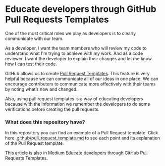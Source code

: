 # Educate developers through GitHub Pull Requests Templates

One of the most critical roles we play as developers is to clearly communicate with our team.

As a developer, I want the team members who will review my code to understand what I'm trying to achieve with my work. And as a code reviewer, I want the developer to explain their changes and let me know how I can test their code.

GitHub allows us to create [Pull Request Templates](https://docs.github.com/en/communities/using-templates-to-encourage-useful-issues-and-pull-requests/creating-a-pull-request-template-for-your-repository). This feature is very helpful because we can communicate all of our ideas in one place. We can encourage contributors to communicate more effectively with their teams by noting what’s new and changed.

Also, using pull request templates is a way of educating developers because with the information we remember the developers to do some verifications before creating the pull requests.

### What does this repository have?

In this repository you can find an example of a Pull Request template. Click here [.github/pull_request_template.md](https://github.com/danioropeza/github-pull-request-templates/blob/develop/.github/pull_request_template.md) to see each point and its explanation of the Pull Request template.

This article is also in Medium Educate developers through GitHub Pull Requests Templates.
